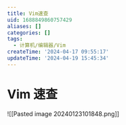 ```yaml
---
title: Vim速查
uid: 1688849860757429
aliases: []
categories: []
tags:
  - 计算机/编辑器/Vim
createTime: '2024-04-17 09:55:17'
updateTime: '2024-04-19 15:45:34'
---
```


# Vim 速查

![[Pasted image 20240123101848.png]]
